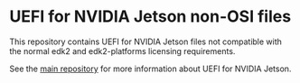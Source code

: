 # UEFI for NVIDIA Jetson non-OSI files

This repository contains UEFI for NVIDIA Jetson files not compatible with the
normal edk2 and edk2-platforms licensing requirements.

See the [main repository](https://github.com/NVIDIA/edk2-nvidia) for more
information about UEFI for NVIDIA Jetson.
